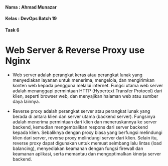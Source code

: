 #### Nama : Ahmad Munazar
#### Kelas : DevOps Batch 19
#### Task 6

# Web Server & Reverse Proxy use Nginx

+ Web server adalah perangkat keras atau perangkat lunak yang menyediakan layanan untuk menerima, mengelola, dan mengirimkan konten web kepada pengguna melalui internet. Fungsi utama web server adalah menanggapi permintaan HTTP (Hypertext Transfer Protocol) dari klien, seperti browser web, dan menyajikan halaman web atau sumber daya lainnya.

+ Reverse proxy adalah perangkat server atau perangkat lunak yang berada di antara klien dan server utama (backend server). Fungsinya adalah menerima permintaan dari klien dan meneruskannya ke server backend, kemudian mengembalikan respons dari server backend kepada klien. Sebaliknya dengan proxy biasa yang berfungsi melindungi klien dari server, reverse proxy melindungi server dari klien. Selain itu, reverse proxy dapat digunakan untuk memuat seimbang lalu lintas (load balancing), menyediakan keamanan dengan fungsi firewall dan keamanan aplikasi, serta memantau dan mengoptimalkan kinerja server backend. 
